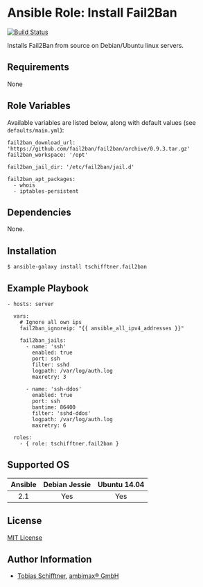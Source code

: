 # Ansible Role: Install Fail2Ban

[![Build Status](https://travis-ci.org/tschifftner/ansible-role-fail2ban.svg)](https://travis-ci.org/tschifftner/ansible-role-fail2ban)

Installs Fail2Ban from source on Debian/Ubuntu linux servers.

## Requirements

None

## Role Variables

Available variables are listed below, along with default values (see `defaults/main.yml`):

```
fail2ban_download_url: 'https://github.com/fail2ban/fail2ban/archive/0.9.3.tar.gz'
fail2ban_workspace: '/opt'

fail2ban_jail_dir: '/etc/fail2ban/jail.d'

fail2ban_apt_packages:
  - whois
  - iptables-persistent
```

## Dependencies

None.

## Installation

```
$ ansible-galaxy install tschifftner.fail2ban
```

## Example Playbook

    - hosts: server
    
      vars:
        # Ignore all own ips
        fail2ban_ignoreip: "{{ ansible_all_ipv4_addresses }}"
          
        fail2ban_jails:
          - name: 'ssh'
            enabled: true
            port: ssh
            filter: sshd
            logpath: /var/log/auth.log
            maxretry: 3
        
          - name: 'ssh-ddos'
            enabled: true
            port: ssh
            bantime: 86400
            filter: 'sshd-ddos'
            logpath: /var/log/auth.log
            maxretry: 6

      roles:
        - { role: tschifftner.fail2ban }

## Supported OS
Ansible          | Debian Jessie    | Ubuntu 14.04
:--------------: | :--------------: | :-------------:
2.1              | Yes              | Yes

## License

[MIT License](http://choosealicense.com/licenses/mit/)

## Author Information

 - [Tobias Schifftner](https://twitter.com/tschifftner), [ambimax® GmbH](https://www.ambimax.de)